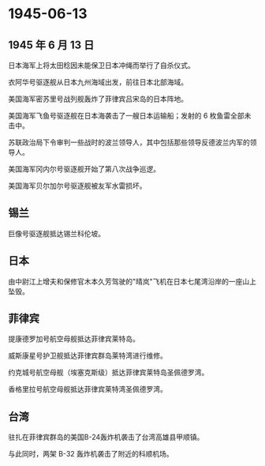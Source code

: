 # 1945-06-13

## 1945 年 6 月 13 日

日本海军上将太田稔因未能保卫日本冲绳而举行了自杀仪式。

衣阿华号驱逐舰从日本九州海域出发，前往日本北部海域。

美国海军密苏里号战列舰轰炸了菲律宾吕宋岛的日本阵地。

美国海军飞鱼号驱逐舰在日本海袭击了一艘日本运输船；发射的 6
枚鱼雷全部未击中。

苏联政治局下令审判一些战时的波兰领导人，其中包括那些领导反德波兰内军的领导人。

美国海军冈内尔号驱逐舰开始了第八次战争巡逻。

美国海军贝尔加尔号驱逐舰被友军水雷损坏。

## 锡兰

巨像号驱逐舰抵达锡兰科伦坡。

## 日本

由中尉江上增夫和保修官木本久芳驾驶的"晴岚"飞机在日本七尾湾沿岸的一座山上坠毁。

## 菲律宾

提康德罗加号航空母舰抵达菲律宾莱特岛。

威斯康星号护卫舰抵达菲律宾群岛莱特湾进行维修。

约克城号航空母舰（埃塞克斯级）抵达菲律宾莱特岛圣佩德罗湾。

香格里拉号航空母舰抵达菲律宾莱特湾圣佩德罗湾。

## 台湾

驻扎在菲律宾群岛的美国B-24轰炸机袭击了台湾高雄县甲顺镇。

与此同时，两架 B-32 轰炸机袭击了附近的科顺机场。

